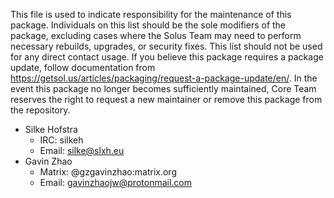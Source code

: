 This file is used to indicate responsibility for the maintenance of this package. Individuals on this list should be the sole modifiers of the package, excluding cases where the Solus Team may need to perform necessary rebuilds, upgrades, or security fixes. This list should not be used for any direct contact usage. If you believe this package requires a package update, follow documentation from https://getsol.us/articles/packaging/request-a-package-update/en/. In the event this package no longer becomes sufficiently maintained, Core Team reserves the right to request a new maintainer or remove this package from the repository.

- Silke Hofstra
  - IRC: silkeh
  - Email: silke@slxh.eu
- Gavin Zhao
	- Matrix: @gzgavinzhao:matrix.org
	- Email: gavinzhaojw@protonmail.com
